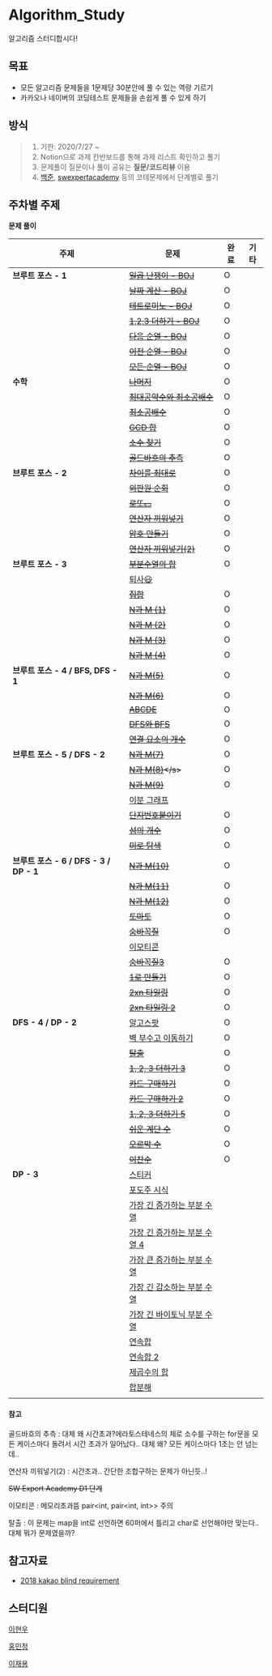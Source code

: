 # Algorithm_Study
알고리즘 스터디합시다!

## 목표
- 모든 알고리즘 문제들을 1문제당 30분안에 풀 수 있는 역량 기르기
- 카카오나 네이버의 코딩테스트 문제들을 손쉽게 풀 수 있게 하기 

## 방식

> 1. 기한: 2020/7/27 ~ 
> 2. Notion으로 과제 칸반보드를 통해 과제 리스트 확인하고 풀기
> 3. 문제풀이 질문이나 풀이 공유는 **질문/코드리뷰** 이용
> 4. [백준](https://www.acmicpc.net), [swexpertacademy](https://swexpertacademy.com/main/code/problem/problemList.do?) 등의 코테문제에서 단계별로 풀기



## 주차별 주제

**문제 풀이**

| 주제                                   | 문제                                                         | 완료 | 기타 |
| -------------------------------------- | ------------------------------------------------------------ | ---- | ---- |
| **브루트 포스 - 1**                    | <s>[일곱 난쟁이 - BOJ](https://www.acmicpc.net/problem/2309)</s> | O    |      |
|                                        | <s>[날짜 계산 - BOJ](https://www.acmicpc.net/problem/1476)</s> | O    |      |
|                                        | <s>[테트로미노 - BOJ](https://www.acmicpc.net/problem/14500)</s> | O    |      |
|                                        | <s>[1,2,3 더하기 - BOJ](https://www.acmicpc.net/problem/9095)</s> | O    |      |
|                                        | <s>[다음 순열 - BOJ](https://www.acmicpc.net/problem/10972)</s> | O    |      |
|                                        | <s>[이전 순열 - BOJ](https://www.acmicpc.net/problem/10973)</s> | O    |      |
|                                        | <s>[모든 순열 - BOJ](https://www.acmicpc.net/problem/10974)</s> | O    |      |
| **수학**                               | <s>[나머지](https://www.acmicpc.net/problem/10430)</s>       | O    |      |
|                                        | <s>[최대공약수와 최소공배수](https://www.acmicpc.net/problem/2609)</s> | O    |      |
|                                        | <s>[최소공배수](https://www.acmicpc.net/problem/1934)</s>    | O    |      |
|                                        | <s>[GCD 합](https://www.acmicpc.net/problem/9613)</s>        | O    |      |
|                                        | <s>[소수 찾기](https://www.acmicpc.net/problem/1978)</s>     | O    |      |
|                                        | <s>[골드바흐의 추측](https://www.acmicpc.net/problem/6588)</s> | O    |      |
| **브루트 포스 - 2**                    | <s>[차이를 최대로](https://www.acmicpc.net/problem/10819)</s> | O    |      |
|                                        | <s>[외판원 순회](https://www.acmicpc.net/problem/10971)</s>  | O    |      |
|                                        | <s>[로또💵](https://www.acmicpc.net/problem/6603)</s>         | O    |      |
|                                        | <s>[연산자 끼워넣기](https://www.acmicpc.net/problem/14888)</s> | O    |      |
|                                        | <s>[암호 만들기](https://www.acmicpc.net/problem/1759)</s>   | O    |      |
|                                        | <s>[연산자 끼워넣기(2)](https://www.acmicpc.net/problem/15658)</s> | O    |      |
| **브루트 포스 - 3**                    | <s>[부분수열의 합](https://www.acmicpc.net/problem/1182)</s> | O    |      |
|                                        | [퇴사😃](https://www.acmicpc.net/problem/14501)               |      |      |
|                                        | <s>[집합](https://www.acmicpc.net/problem/11723)</s>         | O    |      |
|                                        | <s>[N과 M (1)](https://www.acmicpc.net/problem/15649)</s>    | O    |      |
|                                        | <s>[N과 M (2)](https://www.acmicpc.net/problem/15650)</s>    | O    |      |
|                                        | <s>[N과 M (3)](https://www.acmicpc.net/problem/15651)</s>    | O    |      |
|                                        | <s>[N과 M (4)](https://www.acmicpc.net/problem/15652)</s>    | O    |      |
| **브루트 포스 - 4 / BFS, DFS - 1**     | <s>[N과 M(5)](https://www.acmicpc.net/problem/15654)</s>     | O    |      |
|                                        | <s>[N과 M(6)](https://www.acmicpc.net/problem/15655)</s>     | O    |      |
|                                        | <s>[ABCDE](https://www.acmicpc.net/problem/13023)</s>        | O    |      |
|                                        | <s>[DFS와 BFS](https://www.acmicpc.net/problem/1260)</s>     | O    |      |
|                                        | <s>[연결 요소의 개수](https://www.acmicpc.net/problem/11724)</s> | O    |      |
| **브루트 포스 - 5 / DFS - 2**          | <s>[N과 M(7)](https://www.acmicpc.net/problem/15656)</s>     | O    |      |
|                                        | <s>[N과 M(8)]([https://www.acmicpc.net/problem/1565](https://www.acmicpc.net/problem/15655)7)</s> | O    |      |
|                                        | <s>[N과 M(9)](https://www.acmicpc.net/problem/15663)</s>     | O    |      |
|                                        | [이분 그래프](https://www.acmicpc.net/problem/1707)          |      |      |
|                                        | <s>[단지번호붙이기](https://www.acmicpc.net/problem/2667)</s> | O    |      |
|                                        | <s>[섬의 개수](https://www.acmicpc.net/problem/4963)</s>     | O    |      |
|                                        | <s>[미로 탐색](https://www.acmicpc.net/problem/2178)</s>     | O    |      |
| **브루트 포스 - 6 / DFS - 3 / DP - 1** | <s>[N과 M(10)](https://www.acmicpc.net/problem/15664)</s>    | O    |      |
|                                        | <s>[N과 M(11)](https://www.acmicpc.net/problem/15665)</s>    | O    |      |
|                                        | <s>[N과 M(12)](https://www.acmicpc.net/problem/15666)</s>    | O    |      |
|                                        | <s>[토마토](https://www.acmicpc.net/problem/7576)</s>        | O    |      |
|                                        | <s>[숨바꼭질](https://www.acmicpc.net/problem/1697)</s>      | O    |      |
|                                        | [이모티콘](https://www.acmicpc.net/problem/14226)            |      |      |
|                                        | <s>[숨바꼭질3](https://www.acmicpc.net/problem/13549)</s>    | O    |      |
|                                        | <s>[1로 만들기](https://www.acmicpc.net/problem/1463)</s>    | O    |      |
|                                        | <s>[2xn 타일링](https://www.acmicpc.net/problem/11726)</s>   | O    |      |
|                                        | <s>[2xn 타일링 2](https://www.acmicpc.net/problem/11727)</s> | O    |      |
| **DFS - 4 / DP - 2**                   | [알고스팟](https://www.acmicpc.net/problem/1261)             | O    |      |
|                                        | [벽 부수고 이동하기](https://www.acmicpc.net/problem/2206)   | O    |      |
|                                        | <s>[탈출](https://www.acmicpc.net/problem/3055)</s>          | O    |      |
|                                        | <s>[1, 2, 3 더하기 3](https://www.acmicpc.net/problem/15988)</s> | O    |      |
|                                        | <s>[카드 구매하기](https://www.acmicpc.net/problem/11052)</s> | O    |      |
|                                        | <s>[카드 구매하기 2](https://www.acmicpc.net/problem/16194)</s> | O    |      |
|                                        | <s>[1, 2, 3 더하기 5](https://www.acmicpc.net/problem/15990)</s> | O    |      |
|                                        | <s>[쉬운 계단 수](https://www.acmicpc.net/problem/10844)</s> | O    |      |
|                                        | <s>[오르막 수](https://www.acmicpc.net/problem/11057)</s>    | O    |      |
|                                        | <s>[이찬수](https://www.acmicpc.net/problem/2193)</s>        | O    |      |
| **DP - 3**                             | [스티커](https://www.acmicpc.net/problem/9465)               |      |      |
|                                        | [포도주 시식](https://www.acmicpc.net/problem/2156)          |      |      |
|                                        | [가장 긴 증가하는 부분 수열](https://www.acmicpc.net/problem/11053) |      |      |
|                                        | [가장 긴 증가하는 부분 수열 4](https://www.acmicpc.net/problem/14002) |      |      |
|                                        | [가장 큰 증가하는 부분 수열](https://www.acmicpc.net/problem/11055) |      |      |
|                                        | [가장 긴 감소하는 부분 수열](https://www.acmicpc.net/problem/11722) |      |      |
|                                        | [가장 긴 바이토닉 부분 수열](https://www.acmicpc.net/problem/11054) |      |      |
|                                        | [연속합](https://www.acmicpc.net/problem/1912)               |      |      |
|                                        | [연속합 2](https://www.acmicpc.net/problem/13398)            |      |      |
|                                        | [제곱수의 합](https://www.acmicpc.net/problem/1699)          |      |      |
|                                        | [합분해](https://www.acmicpc.net/problem/2225)               |      |      |
|                                        |                                                              |      |      |

#### **참고**

골드바흐의 추측 : 대체 왜 시간초과?에라토스테네스의 체로 소수를 구하는 for문을 모든 케이스마다 돌려서 시간 초과가 일어났다.. 대체 왜? 모든 케이스마다 1초는 안 넘는데..

연산자 끼워넣기(2) : 시간초과.. 간단한 조합구하는 문제가 아닌듯..!

<s>SW Expert Academy D1 단계</s>

이모티콘 :  메모리초과뜸 pair<int, pair<int, int>> 주의

탈출 : 이 문제는 map을 int로 선언하면 60퍼에서 틀리고 char로 선언해야만 맞는다.. 대체 뭐가 문제였을까?



## 참고자료

- [2018 kakao blind requirement](https://programmers.co.kr/learn/challenges)



## 스터디원

[이현우](https://github.com/l2hyunwoo)

[홍민정](https://github.com/meanjung)

[이재용]()